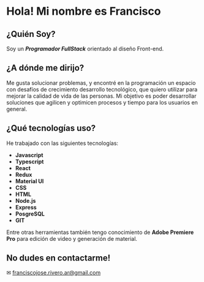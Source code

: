 # Hola! Mi nombre es Francisco

## ¿Quién Soy?

Soy un _**Programador FullStack**_ orientado al diseño Front-end.

## ¿A dónde me dirijo?

Me gusta solucionar problemas, y encontré en la programación un espacio con desafíos de crecimiento desarrollo tecnológico, que quiero utilizar para mejorar la calidad de vida de las personas. Mi objetivo es poder desarrollar soluciones que agilicen y optimicen procesos y tiempo para los usuarios en general.

## ¿Qué tecnologías uso?

He trabajado con las siguientes tecnologías:
- **Javascript**
- **Typescript**
- **React**
- **Redux**
- **Material UI**
- **CSS**
- **HTML**
- **Node.js**
- **Express**
- **PosgreSQL**
- **GIT**

Entre otras herramientas también tengo conocimiento de **Adobe Premiere Pro** para edición de video y generación de material.

## No dudes en contactarme!

✉ franciscojose.rivero.ar@gmail.com

<!--
**riverofrancisco/riverofrancisco** is a ✨ _special_ ✨ repository because its `README.md` (this file) appears on your GitHub profile.

Here are some ideas to get you started:

- 🔭 I’m currently working on ...
- 🌱 I’m currently learning ...
- 👯 I’m looking to collaborate on ...
- 🤔 I’m looking for help with ...
- 💬 Ask me about ...
- 📫 How to reach me: ...
- 😄 Pronouns: ...
- ⚡ Fun fact: ...
-->
